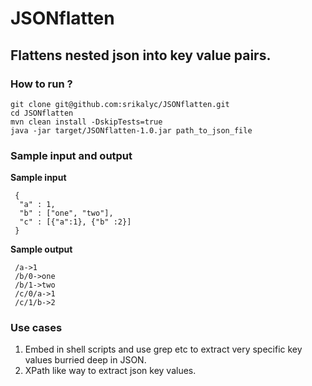 # JSONflatten
## Flattens nested json into key value pairs.

### How to run ?

```
git clone git@github.com:srikalyc/JSONflatten.git
cd JSONflatten
mvn clean install -DskipTests=true
java -jar target/JSONflatten-1.0.jar path_to_json_file
```

### Sample input and output

**Sample input** 

```
 {
  "a" : 1,
  "b" : ["one", "two"],
  "c" : [{"a":1}, {"b" :2}]
 }
```
 
**Sample output**
 
```
 /a->1
 /b/0->one
 /b/1->two
 /c/0/a->1
 /c/1/b->2
```

### Use cases
1. Embed in shell scripts and use grep etc to extract very specific key values burried deep in JSON.
2. XPath like way to extract json key values. 

